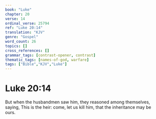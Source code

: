 ```yaml
---
book: "Luke"
chapter: 20
verse: 14
ordinal_verse: 25794
ref: "Luke 20:14"
translation: "KJV"
genre: "Gospel"
word_count: 26
topics: []
cross_references: []
grammar_tags: [contrast-opener, contrast]
thematic_tags: [names-of-god, warfare]
tags: ["Bible","KJV","Luke"]
---
```


# Luke 20:14

But when the husbandmen saw him, they reasoned among themselves, saying, This is the heir: come, let us kill him, that the inheritance may be ours.
